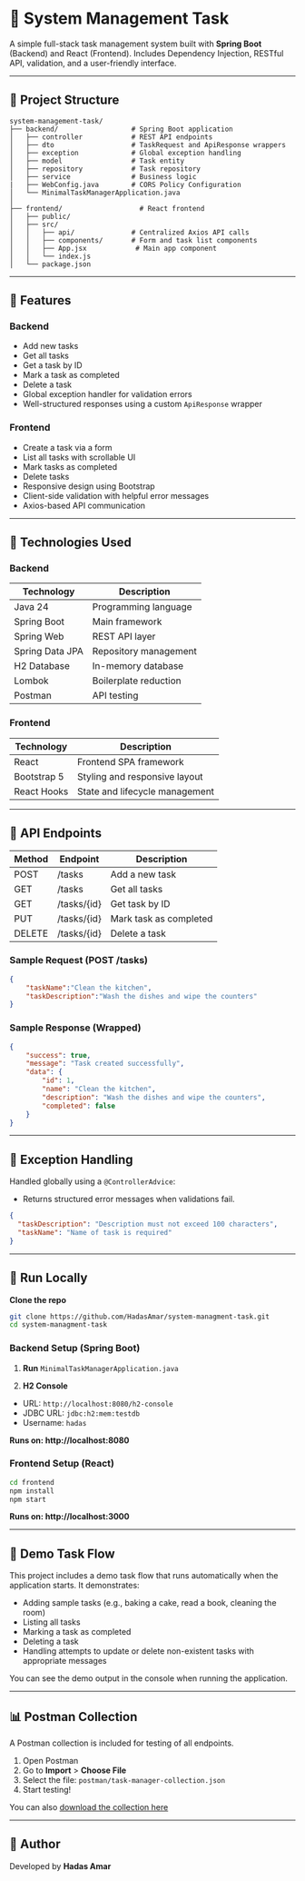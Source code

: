 # 📝 System Management Task

A simple full-stack task management system built with **Spring Boot** (Backend) and React (Frontend).
Includes  Dependency Injection, RESTful API, validation, and a user-friendly interface.

---

## 📂 Project Structure

```
system-management-task/
├── backend/                  # Spring Boot application
│   ├── controller            # REST API endpoints
│   ├── dto                   # TaskRequest and ApiResponse wrappers
│   ├── exception             # Global exception handling
│   ├── model                 # Task entity
│   ├── repository            # Task repository
│   ├── service               # Business logic
|   ├── WebConfig.java        # CORS Policy Configuration
│   └── MinimalTaskManagerApplication.java
│
├── frontend/                   # React frontend
│   ├── public/
│   ├── src/
│   │   ├── api/              # Centralized Axios API calls
│   │   ├── components/       # Form and task list components
│   │   ├── App.jsx            # Main app component
│   │   └── index.js
│   └── package.json
```

---

## 🔧 Features

### Backend

* Add new tasks
* Get all tasks
* Get a task by ID
* Mark a task as completed
* Delete a task
* Global exception handler for validation errors
* Well-structured responses using a custom `ApiResponse` wrapper

### Frontend

* Create a task via a form
* List all tasks with scrollable UI
* Mark tasks as completed
* Delete tasks
* Responsive design using Bootstrap
* Client-side validation with helpful error messages
* Axios-based API communication

---

## 🚀 Technologies Used

### Backend

| Technology      | Description           |
| --------------- | --------------------- |
| Java 24         | Programming language  |
| Spring Boot     | Main framework        |
| Spring Web      | REST API layer        |
| Spring Data JPA | Repository management |
| H2 Database     | In-memory database    |
| Lombok          | Boilerplate reduction |
| Postman         | API testing           |

### Frontend

| Technology      | Description                    |
| --------------- | -------------------------------|
| React           | Frontend SPA framework         |
| Bootstrap 5     | Styling and responsive layout  |
| React Hooks     | State and lifecycle management |

---

## 🚪 API Endpoints

| Method | Endpoint    | Description            |
| ------ | ----------- | ---------------------- |
| POST   | /tasks      | Add a new task         |
| GET    | /tasks      | Get all tasks          |
| GET    | /tasks/{id} | Get task by ID         |
| PUT    | /tasks/{id} | Mark task as completed |
| DELETE | /tasks/{id} | Delete a task          |

### Sample Request (POST /tasks)

```json
{
    "taskName":"Clean the kitchen",
    "taskDescription":"Wash the dishes and wipe the counters"
}
```

### Sample Response (Wrapped)

```json
{
    "success": true,
    "message": "Task created successfully",
    "data": {
        "id": 1,
        "name": "Clean the kitchen",
        "description": "Wash the dishes and wipe the counters",
        "completed": false
    }
}
```

---

## 🚫 Exception Handling

Handled globally using a `@ControllerAdvice`:

* Returns structured error messages when validations fail.

```json
{
  "taskDescription": "Description must not exceed 100 characters",
  "taskName": "Name of task is required"
}
```

---

## 🔄 Run Locally

**Clone the repo**

```bash
git clone https://github.com/HadasAmar/system-managment-task.git
cd system-managment-task
```

### Backend Setup (Spring Boot)

1. **Run** `MinimalTaskManagerApplication.java`

2. **H2 Console** 

* URL: `http://localhost:8080/h2-console`
* JDBC URL: `jdbc:h2:mem:testdb`
* Username: `hadas`

**Runs on: http://localhost:8080**

### Frontend Setup (React)

```bash
cd frontend
npm install
npm start
```
**Runs on: http://localhost:3000**

---

## 🧪 Demo Task Flow

This project includes a demo task flow that runs automatically when the application starts. It demonstrates:

- Adding sample tasks (e.g., baking a cake, read a book, cleaning the room)
- Listing all tasks
- Marking a task as completed
- Deleting a task
- Handling attempts to update or delete non-existent tasks with appropriate messages

You can see the demo output in the console when running the application.

---

## 📊 Postman Collection

A Postman collection is included for testing of all endpoints.

1. Open Postman
2. Go to **Import** > **Choose File**
3. Select the file: `postman/task-manager-collection.json`
4. Start testing!

You can also [download the collection here](.backend/postman/task_manager.postman_collection.json)

---

## 📅 Author

Developed by **Hadas Amar**

